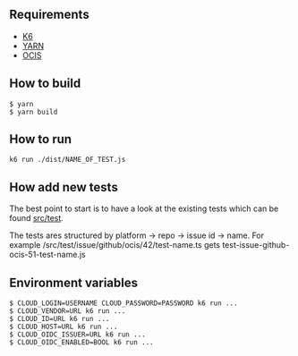 ## Requirements
*  [K6](https://k6.io/)
*  [YARN](https://yarnpkg.com/)
*  [OCIS](https://github.com/owncloud/ocis)

## How to build
```console
$ yarn
$ yarn build
```

## How to run
```console
k6 run ./dist/NAME_OF_TEST.js
```

## How add new tests
The best point to start is to have a look at the existing tests which can be found [src/test](here).

The tests ares structured by platform -> repo -> issue id -> name. For example /src/test/issue/github/ocis/42/test-name.ts gets test-issue-github-ocis-51-test-name.js

## Environment variables
```console
$ CLOUD_LOGIN=USERNAME CLOUD_PASSWORD=PASSWORD k6 run ...
$ CLOUD_VENDOR=URL k6 run ...
$ CLOUD_ID=URL k6 run ...
$ CLOUD_HOST=URL k6 run ...
$ CLOUD_OIDC_ISSUER=URL k6 run ...
$ CLOUD_OIDC_ENABLED=BOOL k6 run ...
```